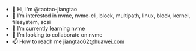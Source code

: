 - 👋 Hi, I’m @taotao-jiangtao
- 👀 I’m interested in nvme, nvme-cli, block, multipath, linux, block, kernel, filesystem, scsi
- 🌱 I’m currently learning nvme
- 💞️ I’m looking to collaborate on nvme
- 📫 How to reach me  jiangtao62@huawei.com

<!---
taotao-jiangtao/taotao-jiangtao is a ✨ special ✨ repository because its `README.md` (this file) appears on your GitHub profile.
You can click the Preview link to take a look at your changes.
--->
